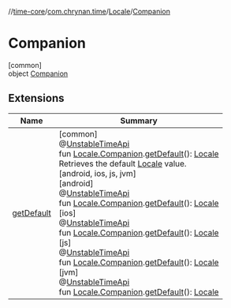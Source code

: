 //[time-core](../../../../index.md)/[com.chrynan.time](../../index.md)/[Locale](../index.md)/[Companion](index.md)

# Companion

[common]\
object [Companion](index.md)

## Extensions

| Name | Summary |
|---|---|
| [getDefault](../../get-default.md) | [common]<br>@[UnstableTimeApi](../../-unstable-time-api/index.md)<br>fun [Locale.Companion](index.md).[getDefault](../../get-default.md)(): [Locale](../index.md)<br>Retrieves the default [Locale](../index.md) value.<br>[android, ios, js, jvm]<br>[android]<br>@[UnstableTimeApi](../../../../../time-core/time-core/com.chrynan.time/-unstable-time-api/index.md)<br>fun [Locale.Companion](index.md#2133003939%2FExtensions%2F219598131).[getDefault](../../get-default.md)(): [Locale](../index.md#-1614710943%2FExtensions%2F219598131)<br>[ios]<br>@[UnstableTimeApi](../../../../../time-core/time-core/com.chrynan.time/-unstable-time-api/index.md)<br>fun [Locale.Companion](index.md#2133003939%2FExtensions%2F74489539).[getDefault](../../get-default.md)(): [Locale](../../../../../time-core/time-core/com.chrynan.time/-locale/index.md)<br>[js]<br>@[UnstableTimeApi](../../../../../time-core/time-core/com.chrynan.time/-unstable-time-api/index.md)<br>fun [Locale.Companion](index.md#2133003939%2FExtensions%2F1894250985).[getDefault](../../get-default.md)(): [Locale](../../../../../time-core/time-core/com.chrynan.time/-locale/index.md)<br>[jvm]<br>@[UnstableTimeApi](../../../../../time-core/time-core/com.chrynan.time/-unstable-time-api/index.md)<br>fun [Locale.Companion](index.md#2133003939%2FExtensions%2F-1191170225).[getDefault](../../get-default.md)(): [Locale](../index.md#-1614710943%2FExtensions%2F-1191170225) |
